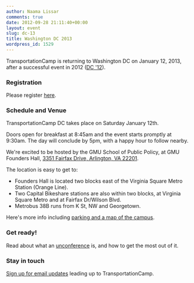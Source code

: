 ```yaml
---
author: Naama Lissar
comments: true
date: 2012-09-28 21:11:40+00:00
layout: event
slug: dc-13
title: Washington DC 2013
wordpress_id: 1529
---
```


TransportationCamp is returning to Washington DC on January 12, 2013, after a successful event in 2012 ([DC '12](http://transportationcamp.org/events/dc/)).


### Registration


Please register [here](http://transpocampdc13.eventbrite.com/).


### Schedule and Venue


TransportationCamp DC takes place on Saturday January 12th.

Doors open for breakfast at 8:45am and the event starts promptly at 9:30am. The day will conclude by 5pm, with a happy hour to follow nearby.

We're excited to be hosted by the GMU School of Public Policy, at GMU Founders Hall, [3351 Fairfax Drive, Arlington, VA 22201](https://maps.google.com/maps?q=3351+Fairfax+Drive,+Arlington,+VA+22201&hl=en&sll=38.885475,-77.100275&sspn=0.00289,0.005574&geocode=FdhVUQId_ohn-ynL6hvygra3iTHIuctnalYAjg%3BFXObUQId7Ido-w&dirflg=r&ttype=now&noexp=0&noal=0&sort=def&hnear=3351+N+Fairfax+Dr,+Arlington,+Virginia+22201&t=m&z=16&start=3).

The location is easy to get to:

  * Founders Hall is located two blocks east of the Virginia Square Metro Station (Orange Line).
  * Two Capital Bikeshare stations are also within two blocks, at Virginia Square Metro and at Fairfax Dr/Wilson Blvd.
  * Metrobus 38B runs from K St, NW and Georgetown.


Here's more info including [parking and a ](http://transportationcamp.us2.list-manage.com/track/click?u=f737d6aae1136fa999b210fdf&id=7ab72b9baa&e=057c25a61a)[map of the campus](http://info.gmu.edu/Maps/ArlingtonMap12.pdf).


### Get ready!


Read about what an [unconference](http://transportationcamp.org/2011/02/how-transportationcamp-works-the-essential-guide/#whats) is, and how to get the most out of it.


### Stay in touch


[Sign up for email updates](http://transportationcamp.org/subscribe/) leading up to TransportationCamp.
